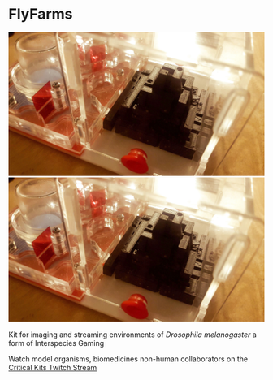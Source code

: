 # FlyFarms

![Fly Farm Prototype Image](images/PyramidFarmFix2.jpg)
![Fly Farm Prototype Formacarium Image](images/PyramidFarmFix2.jpg)

Kit for imaging and streaming environments of *Drosophila melanogaster* a form of Interspecies Gaming

Watch model organisms, biomedicines non-human collaborators on the [Critical Kits Twitch Stream](https://twitch.tv/CriticalKits)
